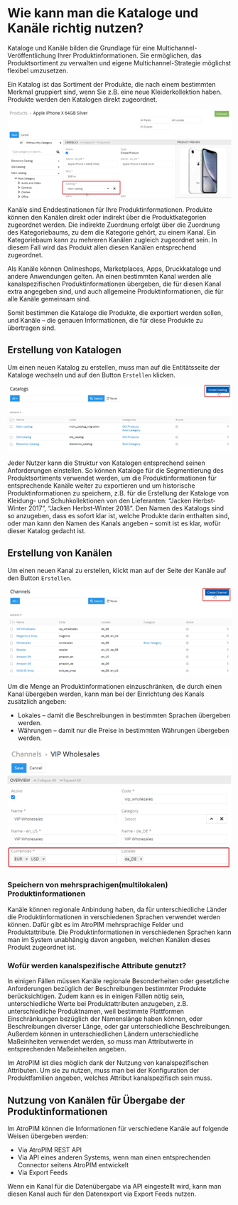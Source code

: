 # Wie kann man die Kataloge und Kanäle richtig nutzen?

Kataloge und Kanäle bilden die Grundlage für eine Multichannel-Veröffentlichung Ihrer Produktinformationen. Sie ermöglichen, das Produktsortiment zu verwalten und eigene Multichannel-Strategie möglichst flexibel umzusetzen.

Ein Katalog ist das Sortiment der Produkte, die nach einem bestimmten Merkmal gruppiert sind, wenn Sie z.B. eine neue Kleiderkollektion haben. Produkte werden den Katalogen direkt zugeordnet.

![](../../_assets/how-tos/kataloge-und-kanaele-richtig-nutzen/image29.png) 

Kanäle sind Enddestinationen für Ihre Produktinformationen. Produkte können den Kanälen direkt oder indirekt über die Produktkategorien zugeordnet werden. Die indirekte Zuordnung erfolgt über die Zuordnung des Kategoriebaums, zu dem die Kategorie gehört, zu einem Kanal. Ein Kategoriebaum kann zu mehreren Kanälen zugleich zugeordnet sein. In diesem Fall wird das Produkt allen diesen Kanälen entsprechend zugeordnet.

Als Kanäle können Onlineshops, Marketplaces, Apps, Druckkataloge und andere Anwendungen gelten. An einen bestimmten Kanal werden alle kanalspezifischen Produktinformationen übergeben, die für diesen Kanal extra angegeben sind, und auch allgemeine Produktinformationen, die für alle Kanäle gemeinsam sind.

Somit bestimmen die Kataloge die Produkte, die exportiert werden sollen, und Kanäle – die genauen Informationen, die für diese Produkte zu übertragen sind.

## Erstellung von Katalogen

Um einen neuen Katalog zu erstellen, muss man auf die Entitätsseite der Kataloge wechseln und auf den Button `Erstellen` klicken.

![](../../_assets/how-tos/kataloge-und-kanaele-richtig-nutzen/image11.png)

Jeder Nutzer kann die Struktur von Katalogen entsprechend seinen Anforderungen einstellen. So können Kataloge für die Segmentierung des Produktsortiments verwendet werden, um die Produktinformationen für entsprechende Kanäle weiter zu exportieren und um historische Produktinformationen zu speichern, z.B. für die Erstellung der Kataloge von Kleidung- und Schuhkollektionen von den Lieferanten: “Jacken Herbst-Winter 2017”, “Jacken Herbst-Winter 2018”. Den Namen des Katalogs sind so anzugeben, dass es sofort klar ist, welche Produkte darin enthalten sind, oder man kann den Namen des Kanals angeben – somit ist es klar, wofür dieser Katalog gedacht ist.

## Erstellung von Kanälen

Um einen neuen Kanal zu erstellen, klickt man auf der Seite der Kanäle auf den Button `Erstellen`.

![](../../_assets/how-tos/kataloge-und-kanaele-richtig-nutzen/image37.png)

Um die Menge an Produktinformationen einzuschränken, die durch einen Kanal übergeben werden, kann man bei der Einrichtung des Kanals zusätzlich angeben:

-   Lokales – damit die Beschreibungen in bestimmten Sprachen übergeben werden.
-   Währungen – damit nur die Preise in bestimmten Währungen übergeben werden.

![](../../_assets/how-tos/kataloge-und-kanaele-richtig-nutzen/image51.png)

### Speichern von mehrsprachigen(multilokalen) Produktinformationen

Kanäle können regionale Anbindung haben, da für unterschiedliche Länder die Produktinformationen in verschiedenen Sprachen verwendet werden können. Dafür gibt es im AtroPIM mehrsprachige Felder und Produktattribute. Die Produktinformationen in verschiedenen Sprachen kann man im System unabhängig davon angeben, welchen Kanälen dieses Produkt zugeordnet ist.

### Wofür werden kanalspezifische Attribute genutzt?

In einigen Fällen müssen Kanäle regionale Besonderheiten oder gesetzliche Anforderungen bezüglich der Beschreibungen bestimmter Produkte berücksichtigen. Zudem kann es in einigen Fällen nötig sein, unterschiedliche Werte bei Produktattributen anzugeben, z.B. unterschiedliche Produktnamen, weil bestimmte Plattformen Einschränkungen bezüglich der Namenslänge haben können, oder Beschreibungen diverser Länge, oder gar unterschiedliche Beschreibungen. Außerdem können in unterschiedlichen Ländern unterschiedliche Maßeinheiten verwendet werden, so muss man Attributwerte in entsprechenden Maßeinheiten angeben.

Im AtroPIM ist dies möglich dank der Nutzung von kanalspezifischen Attributen. Um sie zu nutzen, muss man bei der Konfiguration der Produktfamilien angeben, welches Attribut kanalspezifisch sein muss.

## Nutzung von Kanälen für Übergabe der Produktinformationen

Im AtroPIM können die Informationen für verschiedene Kanäle auf folgende Weisen übergeben werden:

-   Via AtroPIM REST API
-   Via API eines anderen Systems, wenn man einen entsprechenden Connector seitens AtroPIM entwickelt
-   Via Export Feeds

Wenn ein Kanal für die Datenübergabe via API eingestellt wird, kann man diesen Kanal auch für den Datenexport via Export Feeds nutzen.
